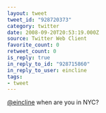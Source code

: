 ```yaml
---
layout: tweet
tweet_id: "928720373"
category: twitter
date: 2008-09-20T20:53:19.000Z
source: Twitter Web Client
favorite_count: 0
retweet_count: 0
is_reply: true
in_reply_to_id: "928715860"
in_reply_to_user: eincline
tags:
- tweet
---
```


[@eincline](https://twitter.com/@eincline) when are you in NYC?
